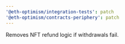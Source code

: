 ```yaml
---
'@eth-optimism/integration-tests': patch
'@eth-optimism/contracts-periphery': patch
---
```


Removes NFT refund logic if withdrawals fail.
